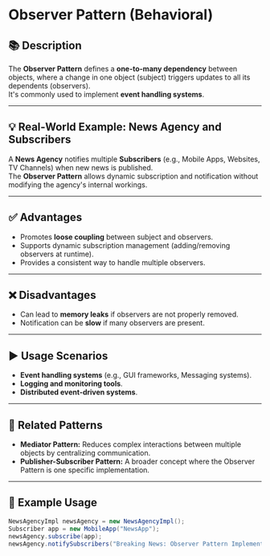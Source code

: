 # Observer Pattern (Behavioral)

## 📚 Description
The **Observer Pattern** defines a **one-to-many dependency** between objects, where a change in one object (subject) triggers updates to all its dependents (observers).  
It's commonly used to implement **event handling systems**.

---

## 💡 Real-World Example: News Agency and Subscribers
A **News Agency** notifies multiple **Subscribers** (e.g., Mobile Apps, Websites, TV Channels) when new news is published.  
The **Observer Pattern** allows dynamic subscription and notification without modifying the agency's internal workings.

---

## ✅ Advantages
- Promotes **loose coupling** between subject and observers.
- Supports dynamic subscription management (adding/removing observers at runtime).
- Provides a consistent way to handle multiple observers.

---

## ❌ Disadvantages
- Can lead to **memory leaks** if observers are not properly removed.
- Notification can be **slow** if many observers are present.

---

## ▶️ Usage Scenarios
- **Event handling systems** (e.g., GUI frameworks, Messaging systems).
- **Logging and monitoring tools**.
- **Distributed event-driven systems**.

---

## 📂 Related Patterns
- **Mediator Pattern:** Reduces complex interactions between multiple objects by centralizing communication.
- **Publisher-Subscriber Pattern:** A broader concept where the Observer Pattern is one specific implementation.

---

## 📌 Example Usage
```java
NewsAgencyImpl newsAgency = new NewsAgencyImpl();
Subscriber app = new MobileApp("NewsApp");
newsAgency.subscribe(app);
newsAgency.notifySubscribers("Breaking News: Observer Pattern Implemented Successfully!");
